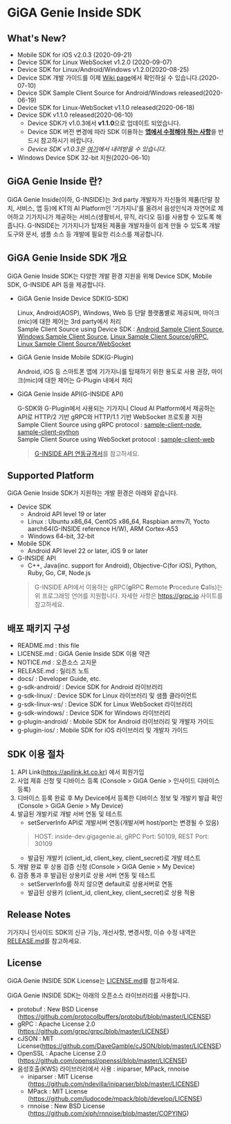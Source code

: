 # GiGA Genie Inside SDK

## What's New?
* Mobile SDK for iOS v2.0.3 (2020-09-21)
* Device SDK for Linux WebSocket v1.2.0 (2020-09-07)
* Device SDK for Linux/Android/Windows v1.2.0(2020-08-25)
* Device SDK 개발 가이드를 이제 [Wiki page](https://github.com/gigagenie/ginside-sdk/wiki)에서 확인하실 수 있습니다.(2020-07-10)
* Device SDK Sample Client Source for Android/Windows released(2020-06-19)
* Device SDK for Linux-WebSocket v1.1.0 released(2020-06-18)
* Device SDK v1.1.0 released(2020-06-10)
  - Device SDK가 v1.0.3에서 **v1.1.0**으로 업데이트 되었습니다.
  - Device SDK 버전 변경에 따라 SDK 이용하는 [**앱에서 수정해야 하는 사항**](docs/Upgrading_from_v1.0_to_v1.1.md)을 반드시 참고하시기 바랍니다.
  - *Device SDK v1.0.3은 [여기](https://github.com/gigagenie/ginside-sdk/releases/tag/r20200422)에서 내려받을 수 있습니다.*
* Windows Device SDK 32-bit 지원(2020-06-10)

## GiGA Genie Inside 란?

GiGA Genie Inside(이하, G-INSIDE)는 3rd party 개발자가 자신들의 제품(단말 장치, 서비스, 앱 등)에 KT의 AI Platform인 '기가지니'를 올려서 음성인식과 자연어로 제어하고 기가지니가 제공하는 서비스(생활비서, 뮤직, 라디오 등)를 사용할 수 있도록 해줍니다. G-INSIDE는 기가지니가 탑재된 제품을 개발자들이 쉽게 만들 수 있도록 개발 도구와 문서, 샘플 소스 등 개발에 필요한 리소스를 제공합니다.

## GiGA Genie Inside SDK 개요

GiGA Genie Inside SDK는 다양한 개발 환경 지원을 위해 Device SDK, Mobile SDK, G-INSIDE API 등을 제공합니다.

* GiGA Genie Inside Device SDK(G-SDK)

  Linux, Android(AOSP), Windows, Web 등 단말 플랫폼별로 제공되며, 마이크(mic)에 대한 제어는 3rd party에서 처리  
  Sample Client Source using Device SDK : [Android Sample Client Source](https://github.com/gigagenie/sample-client-android), [Windows Sample Client Source](https://github.com/gigagenie/sample-client-windows), [Linux Sample Client Source/gRPC](https://github.com/gigagenie/sample-client-linux-grpc), [Linux Sample Client Source/WebSocket](https://github.com/gigagenie/sample-client-linux-websocket)

* GiGA Genie Inside Mobile SDK(G-Plugin)

  Android, iOS 등 스마트폰 앱에 기가지니를 탑재하기 위한 용도로 사용 권장, 마이크(mic)에 대한 제어는 G-Plugin 내에서 처리

* GiGA Genie Inside API(G-INSIDE API)

  G-SDK와 G-Plugin에서 사용되는 기가지니 Cloud AI Platform에서 제공하는 API로 HTTP/2 기반 gRPC와 HTTP/1.1 기반 WebSocket 프로토콜 지원  
  Sample Client Source using gRPC protocol : [sample-client-node](https://github.com/gigagenie/sample-client-node), [sample-client-python](https://github.com/gigagenie/sample-client-python)    
  Sample Client Source using WebSocket protocol : [sample-client-web](https://github.com/gigagenie/sample-client-web)  
  
  > [G-INSIDE API 연동규격서](https://github.com/gigagenie/ginside-api/wiki)를 참고하세요.

## Supported Platform

GiGA Genie Inside SDK가 지원하는 개발 환경은 아래와 같습니다.
* Device SDK
  - Android API level 19 or later
  - Linux : Ubuntu x86_64, CentOS x86_64, Raspbian armv7l, Yocto aarch64(G-INSIDE reference H/W), ARM Cortex-A53
  - Windows 64-bit, 32-bit
* Mobile SDK
  - Android API level 22 or later, iOS 9 or later
* G-INSIDE API
  - C++, Java(inc. support for Android), Objective-C(for iOS), Python, Ruby, Go, C#, Node.js
  > G-INSIDE API에서 이용하는 gRPC(**g**RPC **R**emote **P**rocedure **C**alls)는 위 프로그래밍 언어를 지원합니다. 자세한 사항은 https://grpc.io 사이트를 참고하세요.

## 배포 패키지 구성

* README.md : this file
* LICENSE.md : GiGA Genie Inside SDK 이용 약관
* NOTICE.md : 오픈소스 고지문
* RELEASE.md : 릴리즈 노트
* docs/ : Developer Guide, etc.
* g-sdk-android/ : Device SDK for Android 라이브러리
* g-sdk-linux/ : Device SDK for Linux 라이브러리 및 샘플 클라이언트
* g-sdk-linux-ws/ : Device SDK for Linux WebSocket 라이브러리
* g-sdk-windows/ : Device SDK for Windows 라이브러리
* g-plugin-android/ : Mobile SDK for Android 라이브러리 및 개발자 가이드
* g-plugin-ios/ : Mobile SDK for iOS 라이브러리 및 개발자 가이드

## SDK 이용 절차

1. API Link(https://apilink.kt.co.kr) 에서 회원가입 
2. 사업 제휴 신청 및 디바이스 등록 (Console > GiGA Genie > 인사이드 디바이스 등록)
3. 디바이스 등록 완료 후 My Device에서 등록한 디바이스 정보 및 개발키 발급 확인 (Console > GiGA Genie > My Device)
4. 발급된 개발키로 개발 서버 연동 및 테스트
    * setServerInfo API로 개발서버 연동(개발서버 host/port는 변경될 수 있음)
    > HOST: inside-dev.gigagenie.ai, gRPC Port: 50109, REST Port: 30109
    * 발급된 개발키 (client_id, client_key, client_secret)로 개발 테스트
5. 개발 완료 후 상용 검증 신청 (Console > GiGA Genie > My Device)
6. 검증 통과 후 발급된 상용키로 상용 서버 연동 및 테스트
    * setServerInfo를 하지 않으면 default로 상용서버로 연동
    * 발급된 상용키 (client_id, client_key, client_secret)로 상용 적용

## Release Notes

기가지니 인사이드 SDK의 신규 기능, 개선사항, 변경사항, 이슈 수정 내역은 [RELEASE.md](RELEASE.md)를 참고하세요.

## License

GiGA Genie INSIDE SDK License는 [LICENSE.md](LICENSE.md)를 참고하세요.

GiGA Genie INSIDE SDK는 아래의 오픈소스 라이브러리를 사용합니다.

* protobuf : New BSD License (https://github.com/protocolbuffers/protobuf/blob/master/LICENSE)
* gRPC : Apache License 2.0 (https://github.com/grpc/grpc/blob/master/LICENSE)
* cJSON : MIT License(https://github.com/DaveGamble/cJSON/blob/master/LICENSE)
* OpenSSL : Apache License 2.0 (https://github.com/openssl/openssl/blob/master/LICENSE)
* 음성호출(KWS) 라이브러리에서 사용 : iniparser, MPack, rnnoise
  - iniparser : MIT License (https://github.com/ndevilla/iniparser/blob/master/LICENSE)
  - MPack : MIT License (https://github.com/ludocode/mpack/blob/develop/LICENSE)
  - rnnoise : New BSD License (https://github.com/xiph/rnnoise/blob/master/COPYING)
